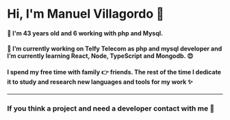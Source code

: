 # Hi, I'm Manuel Villagordo 👋

#### :shushing_face: I'm 43 years old and 6 working with php and Mysql. 
#### 🔭 I’m currently working on Telfy Telecom as php and mysql developer and I’m currently learning React, Node, TypeScript and Mongodb. :heart_eyes:

#### I spend my free time with family 👉 friends. The rest of the time I dedicate it to study and research new languages and tools for my work :sparkles:

<hr />

### If you think a project and need a developer contact with me :muscle:





<!--
**mnuhell/mnuhell** is a ✨ _special_ ✨ repository because its `README.md` (this file) appears on your GitHub profile.

Here are some ideas to get you started:

- 🔭 I’m currently working on ...
- 🌱 I’m currently learning ...
- 👯 I’m looking to collaborate on ...
- 🤔 I’m looking for help with ...
- 💬 Ask me about ...
- 📫 How to reach me: ...
- 😄 Pronouns: ...
- ⚡ Fun fact: ...
-->
